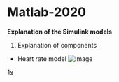 # Matlab-2020


**Explanation of the Simulink models**

1) Explanation of components
- Heart rate model
 ![image](https://github.com/ArielMobileLab/Matlab-2020/assets/76939624/c5c6ee7f-1265-4689-ac2c-152f48b3403d)


1צ 

